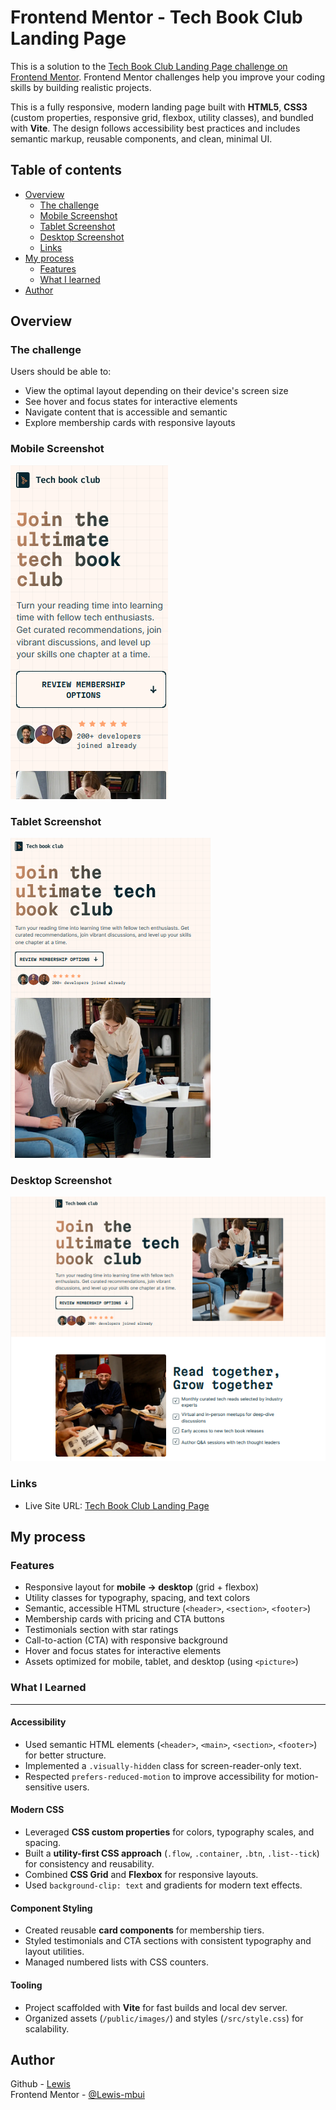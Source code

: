 # Frontend Mentor - Tech Book Club Landing Page

This is a solution to the [Tech Book Club Landing Page challenge on Frontend Mentor](https://www.frontendmentor.io/challenges/tech-book-club-landing-page-fZQidjHU73). Frontend Mentor challenges help you improve your coding skills by building realistic projects.

This is a fully responsive, modern landing page built with **HTML5**, **CSS3** (custom properties, responsive grid, flexbox, utility classes), and bundled with **Vite**. The design follows accessibility best practices and includes semantic markup, reusable components, and clean, minimal UI.

## Table of contents

- [Overview](#overview)
  - [The challenge](#the-challenge)
  - [Mobile Screenshot](#mobile-screenshot)
  - [Tablet Screenshot](#tablet-screenshot)
  - [Desktop Screenshot](#desktop-screenshot)
  - [Links](#links)
- [My process](#my-process)
  - [Features](#features)
  - [What I learned](#what-i-learned)
- [Author](#author)

## Overview

### The challenge

Users should be able to:

- View the optimal layout depending on their device's screen size
- See hover and focus states for interactive elements
- Navigate content that is accessible and semantic
- Explore membership cards with responsive layouts

### Mobile Screenshot

![](/public/screenshots/mobile-screenshot.png)

### Tablet Screenshot

![](/public/screenshots/tablet-screenshot.png)

### Desktop Screenshot

![](/public/screenshots/desktop-screenshot.png)

### Links

- Live Site URL: [Tech Book Club Landing Page](https://fem-tech-book-club-landing-page.vercel.app/)

## My process

### Features

- Responsive layout for **mobile → desktop** (grid + flexbox)
- Utility classes for typography, spacing, and text colors
- Semantic, accessible HTML structure (`<header>`, `<section>`, `<footer>`)
- Membership cards with pricing and CTA buttons
- Testimonials section with star ratings
- Call-to-action (CTA) with responsive background
- Hover and focus states for interactive elements
- Assets optimized for mobile, tablet, and desktop (using `<picture>`)

### What I Learned

---

#### Accessibility

- Used semantic HTML elements (`<header>`, `<main>`, `<section>`, `<footer>`) for better structure.
- Implemented a `.visually-hidden` class for screen-reader-only text.
- Respected `prefers-reduced-motion` to improve accessibility for motion-sensitive users.

#### Modern CSS

- Leveraged **CSS custom properties** for colors, typography scales, and spacing.
- Built a **utility-first CSS approach** (`.flow`, `.container`, `.btn`, `.list--tick`) for consistency and reusability.
- Combined **CSS Grid** and **Flexbox** for responsive layouts.
- Used `background-clip: text` and gradients for modern text effects.

#### Component Styling

- Created reusable **card components** for membership tiers.
- Styled testimonials and CTA sections with consistent typography and layout utilities.
- Managed numbered lists with CSS counters.

#### Tooling

- Project scaffolded with **Vite** for fast builds and local dev server.
- Organized assets (`/public/images/`) and styles (`/src/style.css`) for scalability.

## Author

Github - [Lewis](https://github.com/Lewis-mbui)  
Frontend Mentor - [@Lewis-mbui](https://www.frontendmentor.io/profile/Lewis-mbui)

